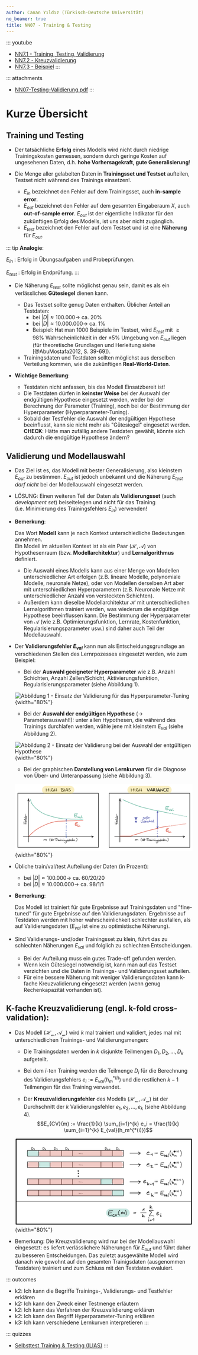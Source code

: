 ```yaml
---
author: Canan Yıldız (Türkisch-Deutsche Universität)
no_beamer: true
title: NN07 - Training & Testing
---
```


::: youtube
-   [NN7.1 - Training, Testing, Validierung](https://youtu.be/PUw-TvLJULI)
-   [NN7.2 - Kreuzvalidierung](https://youtu.be/DqjdZ8HaDSo)
-   [NN7.3 - Beispiel](https://youtu.be/7XATTMNI-gI)
:::

::: attachments
-   [NN07-Testing-Validierung.pdf](https://github.com/Artificial-Intelligence-HSBI-TDU/KI-Vorlesung/blob/master/lecture/nn/files/NN07-Testing-Validierung.pdf)
:::

# Kurze Übersicht

## Training und Testing

-   Der tatsächliche **Erfolg** eines Modells wird nicht durch niedrige
    Trainingskosten gemessen, sondern durch geringe Kosten auf ungesehenen Daten,
    d.h. **hohe Vorhersagekraft, gute Generalisierung**!

-   Die Menge aller gelabelten Daten in **Trainingsset und Testset** aufteilen,
    Testset nicht während des Trainings einsetzen!.

    -   $E_{in}$ bezeichnet den Fehler auf dem Trainingsset, auch **in-sample
        error**.
    -   $E_{out}$ bezeichnet den Fehler auf dem gesamten Eingaberaum $X$, auch
        **out-of-sample error**. $E_{out}$ ist der eigentliche Indikator für den
        zukünftigen Erfolg des Modells, ist uns aber nicht zugänglich.
    -   $E_{test}$ bezeichnet den Fehler auf dem Testset und ist eine **Näherung**
        für $E_{out}$.

::: tip
**Analogie**:

$E_{in}$ : Erfolg in Übungsaufgaben und Probeprüfungen.

$E_{test}$ : Erfolg in Endprüfung.
:::

-   Die Näherung $E_{test}$ sollte möglichst genau sein, damit es als ein
    verlässliches **Gütesiegel** dienen kann.

    -   Das Testset sollte genug Daten enthalten. Üblicher Anteil an Testdaten:
        -   bei $|D| \approx 100.000 \rightarrow$ ca. 20%
        -   bei $|D| \approx 10.000.000 \rightarrow$ ca. 1%
        -   Beispiel: Hat man 1000 Beispiele im Testset, wird $E_{test}$ mit
            $\ge 98\%$ Wahrscheinlichkeit in der $\pm 5\%$ Umgebung von $E_{out}$
            liegen (für theoretische Grundlagen und Herleitung siehe
            [@AbuMostafa2012, S. 39-69]).
    -   Trainingsdaten und Testdaten sollten möglichst aus derselben Verteilung
        kommen, wie die zukünftigen **Real-World-Daten**.

-   **Wichtige Bemerkung**:

    -   Testdaten nicht anfassen, bis das Modell Einsatzbereit ist!
    -   Die Testdaten dürfen in **keinster Weise** bei der Auswahl der endgültigen
        Hypothese eingesetzt werden, weder bei der Berechnung der Parameter
        (Training), noch bei der Bestimmung der Hyperparameter
        (Hyperparameter-Tuning).
    -   Sobald der Testfehler die Auswahl der endgültigen Hypothese beeinflusst,
        kann sie nicht mehr als "Gütesiegel" eingesetzt werden.\
        **CHECK**: Hätte man zufällig andere Testdaten gewählt, könnte sich dadurch
        die endgültige Hypothese ändern?

## Validierung und Modellauswahl

-   Das Ziel ist es, das Modell mit bester Generalisierung, also kleinstem $E_{out}$
    zu bestimmen. $E_{out}$ ist jedoch unbekannt und die Näherung $E_{test}$ *darf
    nicht* bei der Modellauswahl eingesetzt werden.

-   LÖSUNG: Einen weiteren Teil der Daten als **Validierungsset** (auch *development
    set*) beiseitelegen und nicht für das Training (i.e. Minimierung des
    Trainingsfehlers $E_{in}$) verwenden!

-   **Bemerkung**:

    Das Wort **Modell** kann je nach Kontext unterschiedliche Bedeutungen annehmen.\
    Ein Modell im aktuellen Kontext ist als ein Paar $(\mathcal{H},\mathcal{A})$ von
    Hypothesenraum (bzw. **Modellarchitektur**) und **Lernalgorithmus** definiert.

    -   Die Auswahl eines Modells kann aus einer Menge von Modellen
        unterschiedlicher Art erfolgen (z.B. lineare Modelle, polynomiale Modelle,
        neuronale Netze), oder von Modellen derselben Art aber mit unterschiedlichen
        Hyperparametern (z.B. Neuronale Netze mit unterschiedlicher Anzahl von
        versteckten Schichten).
    -   Außerdem kann dieselbe Modellarchitektur $\mathcal{H}$ mit unterschiedlichen
        Lernalgorithmen trainiert werden, was wiederum die endgültige Hypothese
        beeinflussen kann. Die Bestimmung der Hyperparameter von ${\mathcal{A}}$
        (wie z.B. Optimierungsfunktion, Lernrate, Kostenfunktion,
        Regularisierungsparameter usw.) sind daher auch Teil der Modellauswahl.

-   Der **Validierungsfehler $E_{val}$** kann nun als Entscheidungsgrundlage an
    verschiedenen Stellen des Lernrpozesses eingesetzt werden, wie zum Beispiel:

    -   Bei der **Auswahl geeigneter Hyperparameter** wie z.B. Anzahl Schichten,
        Anzahl Zellen/Schicht, Aktivierungsfunktion, Regularisierungsparameter
        (siehe Abbildung 1).

    ![Abbildung 1 - Einsatz der Validierung für das
    Hyperparameter-Tuning](images/val1.png){width="80%"}

    -   Bei der **Auswahl der endgültigen Hypothese** ($\rightarrow$
        Parameterauswahl!): unter allen Hypothesen, die während des Trainings
        durchlafen werden, wähle jene mit kleinstem $E_{val}$ (siehe Abbildung 2).

    ![Abbildung 2 - Einsatz der Validierung bei der Auswahl der entgültigen
    Hypothese](images/val2.png){width="80%"}

    -   Bei der graphischen **Darstellung von Lernkurven** für die Diagnose von
        Über- und Unteranpassung (siehe Abbildung 3).

    ![Abbildung 3 - Lernkurven](images/val3.png){width="80%"}

-   Übliche train/val/test Aufteilung der Daten (in Prozent):

    -   bei $|D| \approx 100.000 \rightarrow$ ca. 60/20/20
    -   bei $|D| \approx 10.000.000 \rightarrow$ ca. 98/1/1

-   **Bemerkung**:

    Das Modell ist trainiert für gute Ergebnisse auf Trainingsdaten und "fine-tuned"
    für gute Ergebnisse auf den Validierungsdaten. Ergebnisse auf Testdaten werden
    mit hoher wahrscheinlichkeit schlechter ausfallen, als auf Validierungsdaten
    ($E_{val}$ ist eine zu optimistische Näherung).

-   Sind Validierungs- und/oder Trainingsset zu klein, führt das zu schlechten
    Näherungen $E_{val}$ und folglich zu schlechten Entscheidungen.

    -   Bei der Aufteilung muss ein gutes Trade-off gefunden werden.
    -   Wenn kein Gütesiegel notwendig ist, kann man auf das Testset verzichten und
        die Daten in Trainings- und Validierungsset aufteilen.
    -   Für eine bessere Näherung mit weniger Validierungsdaten kann k-fache
        Kreuzvalidierung eingesetzt werden (wenn genug Rechenkapazität vorhanden
        ist).

## K-fache Kreuzvalidierung (engl. k-fold cross-validation):

-   Das Modell $(\mathcal{H_m},\mathcal{A_m})$ wird $k$ mal trainiert und validiert,
    jedes mal mit unterschiedlichen Trainings- und Validierungsmengen:
    -   Die Trainingsdaten werden in $k$ disjunkte Teilmengen $D_1, D_2, ..., D_k$
        aufgeteilt.

    -   Bei dem $i$-ten Training werden die Teilmenge $D_i$ für die Berechnung des
        Validierungsfehlers $e_i := E_{val}(h_m^{*(i)})$ und die restlichen $k-1$
        Teilmengen für das Training verwendet.

    -   Der **Kreuzvalidierungsfehler** des Modells $(\mathcal{H_m},\mathcal{A_m})$
        ist der Durchschnitt der $k$ Validierungsfehler $e_1, e_2, ..., e_k$ (siehe
        Abbildung 4).
        $$E_{CV}(m) := \frac{1}{k} \sum_{i=1}^{k} e_i = \frac{1}{k} \sum_{i=1}^{k} E_{val}(h_m^{*(i)})$$

    ![Abbildung 4 - Kreuzvalidierung](images/val4.png){width="80%"}

-   Bemerkung: Die Kreuzvalidierung wird nur bei der Modellauswahl eingesetzt: es
    liefert verlässlichere Näherungen für $E_{out}$ und führt daher zu besseren
    Entscheidungen. Das zuletzt ausgewählte Modell wird danach wie gewohnt auf den
    gesamten Trainigsdaten (ausgenommen Testdaten) trainiert und zum Schluss mit den
    Testdaten evaluiert.

::: outcomes
-   k2: Ich kann die Begriffe Trainings-, Validierungs- und Testfehler erklären
-   k2: Ich kann den Zweck einer Testmenge erläutern
-   k2: Ich kann das Verfahren der Kreuzvalidierung erklären
-   k2: Ich kann den Begriff Hyperparameter-Tuning erklären
-   k3: Ich kann verschiedene Lernkurven interpretieren
:::

::: quizzes
-   [Selbsttest Training & Testing
    (ILIAS)](https://www.hsbi.de/elearning/goto.php?target=tst_1106594&client_id=FH-Bielefeld)
:::
